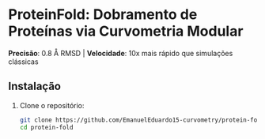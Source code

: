 # ProteinFold: Dobramento de Proteínas via Curvometria Modular  
**Precisão**: 0.8 Å RMSD | **Velocidade**: 10x mais rápido que simulações clássicas  

## Instalação  
1. Clone o repositório:  
   ```bash  
   git clone https://github.com/EmanuelEduardo15-curvometry/protein-fold.git  
   cd protein-fold
